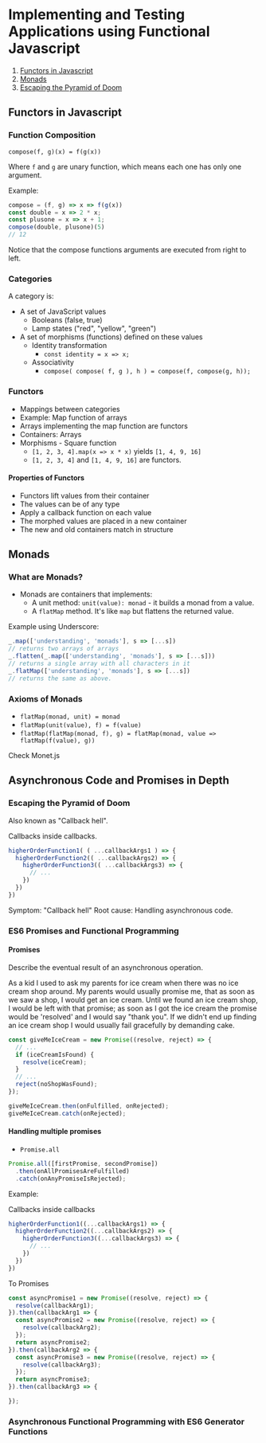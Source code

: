 # Implementing and Testing Applications using Functional Javascript

1. [Functors in Javascript](#functors-in-javascript)
2. [Monads](#monads)
3. [Escaping the Pyramid of Doom](#escaping-the-pyramid-of-doom)

## Functors in Javascript

### Function Composition

```
compose(f, g)(x) = f(g(x))
```

Where `f` and `g` are unary function, which means each one has only one argument.

Example:
```javascript
compose = (f, g) => x => f(g(x))
const double = x => 2 * x;
const plusone = x => x + 1;
compose(double, plusone)(5)
// 12
```

Notice that the compose functions arguments are executed from right to left.

### Categories

A category is:
* A set of JavaScript values
  * Booleans (false, true)
  * Lamp states ("red", "yellow", "green")
* A set of morphisms (functions) defined on these values
  * Identity transformation
    * `const identity = x => x;`
  * Associativity
    * `compose( compose( f, g ), h ) = compose(f, compose(g, h));`

### Functors

* Mappings between categories
* Example: Map function of arrays
* Arrays implementing the map function are functors
* Containers: Arrays
* Morphisms - Square function
  * `[1, 2, 3, 4].map(x => x * x)` yields `[1, 4, 9, 16]`
  * `[1, 2, 3, 4]` and `[1, 4, 9, 16]` are functors.

#### Properties of Functors

* Functors lift values from their container
* The values can be of any type
* Apply a callback function on each value
* The morphed values are placed in a new container
* The new and old containers match in structure

## Monads

### What are Monads?

* Monads are containers that implements:
  * A unit method: `unit(value): monad` - it builds a monad from a value.
  * A `flatMap` method. It's like `map` but flattens the returned value.

Example using Underscore:
```javascript
_.map(['understanding', 'monads'], s => [...s])
// returns two arrays of arrays
_.flatten(_.map(['understanding', 'monads'], s => [...s]))
// returns a single array with all characters in it
_.flatMap(['understanding', 'monads'], s => [...s])
// returns the same as above.
```

### Axioms of Monads

* `flatMap(monad, unit) = monad`
* `flatMap(unit(value), f) = f(value)`
* `flatMap(flatMap(monad, f), g) = flatMap(monad, value => flatMap(f(value), g))`

Check Monet.js

## Asynchronous Code and Promises in Depth

### Escaping the Pyramid of Doom

Also known as "Callback hell".

Callbacks inside callbacks.

```javascript
higherOrderFunction1( ( ...callbackArgs1 ) => {
  higherOrderFunction2(( ...callbackArgs2) => {
    higherOrderFunction3(( ...callbackArgs3) => {
      // ...
    })
  })
})
```

Symptom: "Callback hell"
Root cause: Handling asynchronous code.

### ES6 Promises and Functional Programming

#### Promises

Describe the eventual result of an asynchronous operation.

As a kid I used to ask my parents for ice cream when there was no ice cream shop around.
My parents would usually promise me, that as soon as we saw a shop, I would get an ice cream.
Until we found an ice cream shop, I would be left with that promise; as soon as I got the ice cream the promise would be 'resolved' and I would say "thank you".
If we didn't end up finding an ice cream shop I would usually fail gracefully by demanding cake.

```javascript
const giveMeIceCream = new Promise((resolve, reject) => {
  // ...
  if (iceCreamIsFound) {
    resolve(iceCream);
  }
  // ...
  reject(noShopWasFound);
});

giveMeIceCream.then(onFulfilled, onRejected);
giveMeIceCream.catch(onRejected);
```

#### Handling multiple promises

* `Promise.all`

```javascript
Promise.all([firstPromise, secondPromise])
  .then(onAllPromisesAreFulfilled)
  .catch(onAnyPromiseIsRejected);
```

Example:

Callbacks inside callbacks
```javascript
higherOrderFunction1((...callbackArgs1) => {
  higherOrderFunction2((...callbackArgs2) => {
    higherOrderFunction3((...callbackArgs3) => {
      // ...
    })
  })
})
```

To Promises
```javascript
const asyncPromise1 = new Promise((resolve, reject) => {
  resolve(callbackArg1);
}).then(callbackArg1 => {
  const asyncPromise2 = new Promise((resolve, reject) => {
    resolve(callbackArg2);
  });
  return asyncPromise2;
}).then(callbackArg2 => {
  const asyncPromise3 = new Promise((resolve, reject) => {
    resolve(callbackArg3);
  });
  return asyncPromise3;
}).then(callbackArg3 => {

});
```

### Asynchronous Functional Programming with ES6 Generator Functions
